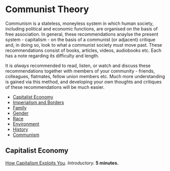 # Communist Theory

Communism is a stateless, moneyless system in which human society, including political and economic functions, are organised on the basis of free association. In general, these recommendations anaylse the present system - capitalism - on the basis of a communist (or adjacent) critique and, in doing so, look to what a communist society must move past. These recommendations consist of books, articles, videos, audiobooks etc. Each has a note regarding its difficulty and length.

It is *always* recommended to read, listen, or watch and discuss these recommendations together with members of your community - friends, colleagues, flatmates, fellow union members etc. Much more understanding is gained via this method, and developing your own thoughts and critiques of these recommendations will be much easier.

<!-- toc -->

- [Capitalist Economy](#capitalist-economy)
- [Imperialism and Borders](#imperialism-and-borders)
- [Family](#family)
- [Gender](#gender)
- [Race](#race)
- [Environment](#environment)
- [History](#history)
- [Communism](#communism)
  
<!-- tocstop -->

## Capitalist Economy

[How Capitalism Exploits You](https://www.youtube.com/watch?v=2mI_RMQEulw). *Introductory.* **5 minutes.**
